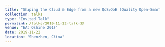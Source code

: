 ```yaml
---
title: "Shaping the Cloud & Edge from a new QoS/QoE (Quality-Open-Smart-grEen) Perspective"
collection: talks
type: "Invited Talk"
permalink: /talks/2019-11-22-talk-33
venue: "EAI Qshine 2019"
date: 2019-11-22
location: "Shenzhen, China"
---
```

